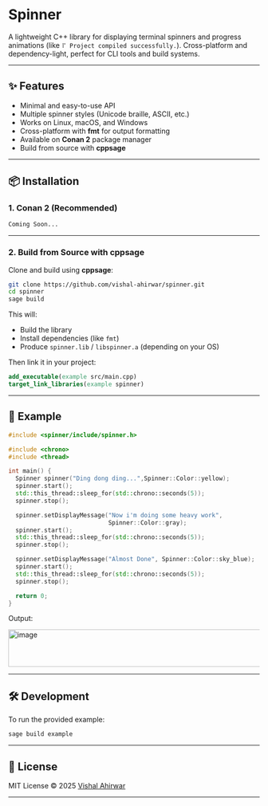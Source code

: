 

# Spinner

A lightweight C++ library for displaying terminal spinners and progress animations (like `⠏ Project compiled successfully.`).
Cross-platform and dependency-light, perfect for CLI tools and build systems.

---

## ✨ Features

* Minimal and easy-to-use API
* Multiple spinner styles (Unicode braille, ASCII, etc.)
* Works on Linux, macOS, and Windows
* Cross-platform with **fmt** for output formatting
* Available on **Conan 2** package manager
* Build from source with **cppsage**

---

## 📦 Installation

### 1. Conan 2 (Recommended)

```sh
Coming Soon...
```

---

### 2. Build from Source with cppsage

Clone and build using **cppsage**:

```sh
git clone https://github.com/vishal-ahirwar/spinner.git
cd spinner
sage build
```

This will:

* Build the library
* Install dependencies (like `fmt`)
* Produce `spinner.lib` / `libspinner.a` (depending on your OS)

Then link it in your project:

```cmake
add_executable(example src/main.cpp)
target_link_libraries(example spinner)
```

---

## 🚀 Example

```cpp
#include <spinner/include/spinner.h>

#include <chrono>
#include <thread>

int main() {
  Spinner spinner("Ding dong ding...",Spinner::Color::yellow);
  spinner.start();
  std::this_thread::sleep_for(std::chrono::seconds(5));
  spinner.stop();

  spinner.setDisplayMessage("Now i'm doing some heavy work",
                            Spinner::Color::gray);
  spinner.start();
  std::this_thread::sleep_for(std::chrono::seconds(5));
  spinner.stop();

  spinner.setDisplayMessage("Almost Done", Spinner::Color::sky_blue);
  spinner.start();
  std::this_thread::sleep_for(std::chrono::seconds(5));
  spinner.stop();

  return 0;
}
```

Output:

<img width="574" height="75" alt="image" src="https://github.com/user-attachments/assets/7e07349b-95a2-496f-9f32-e03cac02c252" />


---

## 🛠 Development

To run the provided example:

```sh
sage build example
```

---

## 📄 License

MIT License © 2025 [Vishal Ahirwar](https://github.com/vishal-ahirwar)

---

